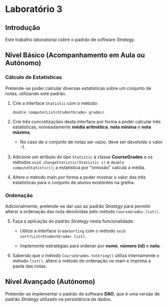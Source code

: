 # Laboratório 3

## Introdução

Este trabalho laboratorial cobre o padrão de software *Strategy*.


## Nível Básico (Acompanhamento em Aula ou Autónomo)

### Cálculo de Estatísticas

Pretende-se poder calcular diversas estatísticas sobre um conjunto de notas, 
utilizando este padrão.

1. Crie a interface `Statistic` com o método:

    `double compute(List<StudentGrade> grades)`

2. Crie três concretizações desta interface por forma a poder calcular três
    estatísticas, nomeadamente **média aritmética**, **nota mínima** e **nota máxima**; 

   * No caso de o conjunto de notas ser vazio, deve ser devolvido o valor -1.

3. Adicione um atributo do tipo `Statistic` à classe **CourseGrades** e os métodos `void changeStatistic(Statistic s)` e `double computeStatistic()`; a estatística por "omissão" calcula a média.

4. Altere o método main por forma a poder mostrar o valor das três estatísticas para o
    conjunto de alunos existentes na grelha.

### Ordenação

Adicionalmente, pretende-se dar uso ao padrão *Strategy* para permitir alterar a ordenação das nota devolvidas pelo método `CourseGrades.list()`. 

5. Faça a aplicação do padrão *Strategy* nesta funcionalidade.
	
	* Utilize a interface `GradeSorting` com o método `void sort(List<StudentGrade> list)`.

	* Implemente estratégias para ordenar por **nome**, **número (id)** e **nota**.

6. Sabendo que o método `CourseGrades.toString()` utiliza internamente o método `list()`, altere o método de ordenação no main e imprima a pauta das notas.

## Nível Avançado (Autónomo)

Pretende-se implementar o padrão de software **DAO**, que é uma versão de padrão *Strategy* utilizado na persistência de dados.